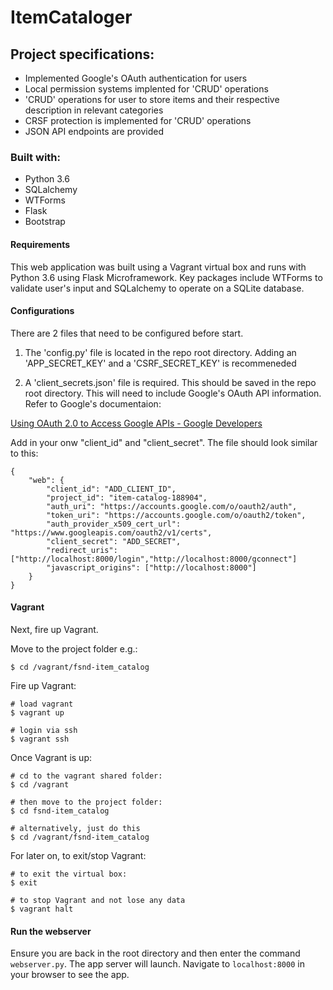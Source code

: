 # ItemCataloger

## Project specifications:

* Implemented Google's OAuth authentication for users
* Local permission systems implented for 'CRUD' operations
* 'CRUD' operations for user to store items and their respective description in relevant categories 
* CRSF protection is implemented for 'CRUD' operations
* JSON API endpoints are provided

### Built with:

* Python 3.6
* SQLalchemy
* WTForms
* Flask
* Bootstrap

#### Requirements

This web application was built using a Vagrant virtual box and runs with Python 3.6 using Flask Microframework.
Key packages include WTForms to validate user's input and SQLalchemy to operate on a SQLite database.

#### Configurations

There are 2 files that need to be configured before start.
1) The 'config.py' file is located in the repo root directory. Adding an 'APP_SECRET_KEY' and a 'CSRF_SECRET_KEY' is recommeneded

2) A 'client_secrets.json' file is required. This should be saved in the repo root directory. This will need to include
Google's OAuth API information. Refer to Google's documentaion:

[Using OAuth 2.0 to Access Google APIs - Google Developers](https://developers.google.com/identity/protocols/OAuth2)

Add in your onw "client_id" and "client_secret". The file should look similar to this:

```
{
    "web": {
        "client_id": "ADD_CLIENT_ID",
        "project_id": "item-catalog-188904",
        "auth_uri": "https://accounts.google.com/o/oauth2/auth",
        "token_uri": "https://accounts.google.com/o/oauth2/token",
        "auth_provider_x509_cert_url": "https://www.googleapis.com/oauth2/v1/certs",
        "client_secret": "ADD_SECRET",
        "redirect_uris": ["http://localhost:8000/login","http://localhost:8000/gconnect"]
        "javascript_origins": ["http://localhost:8000"]
    }
}
```

#### Vagrant

Next, fire up Vagrant.

Move to the project folder e.g.:
```
$ cd /vagrant/fsnd-item_catalog
```

Fire up Vagrant:
```
# load vagrant
$ vagrant up

# login via ssh
$ vagrant ssh
```

Once Vagrant is up:
```
# cd to the vagrant shared folder:
$ cd /vagrant

# then move to the project folder:
$ cd fsnd-item_catalog

# alternatively, just do this
$ cd /vagrant/fsnd-item_catalog
```

For later on, to exit/stop Vagrant:
```
# to exit the virtual box:
$ exit

# to stop Vagrant and not lose any data
$ vagrant halt
```

#### Run the webserver

Ensure you are back in the root directory and then enter the command `webserver.py`. The app server will launch. 
Navigate to `localhost:8000` in your browser to see the app.

